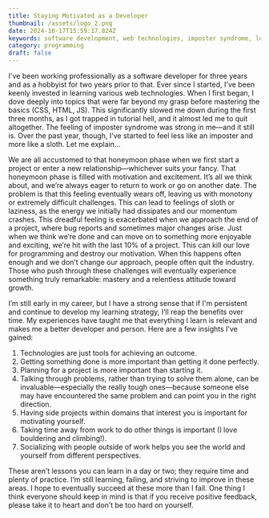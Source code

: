 ```yaml
---
title: Staying Motivated as a Developer
thumbnail: /assets/logo_2.png
date: 2024-10-17T15:59:17.824Z
keywords: software development, web technologies, imposter syndrome, learning strategy, project management, programming challenges, persistence in learning, developer motivation, technology tools, growth mindset, coding journey, overcoming challenges, feedback in programming, mastery in software development, learning from failure, programming insights.
category: programming
draft: false
---
```


I've been working professionally as a software developer for three years and as a hobbyist for two years prior to that. Ever since I started, I've been keenly invested in learning various web technologies. When I first began, I dove deeply into topics that were far beyond my grasp before mastering the basics (CSS, HTML, JS). This significantly slowed me down during the first three months, as I got trapped in tutorial hell, and it almost led me to quit altogether. The feeling of imposter syndrome was strong in me—and it still is. Over the past year, though, I’ve started to feel less like an imposter and more like a sloth. Let me explain…

We are all accustomed to that honeymoon phase when we first start a project or enter a new relationship—whichever suits your fancy. That honeymoon phase is filled with motivation and excitement. It’s all we think about, and we’re always eager to return to work or go on another date. The problem is that this feeling eventually wears off, leaving us with monotony or extremely difficult challenges. This can lead to feelings of sloth or laziness, as the energy we initially had dissipates and our momentum crashes. This dreadful feeling is exacerbated when we approach the end of a project, where bug reports and sometimes major changes arise. Just when we think we’re done and can move on to something more enjoyable and exciting, we’re hit with the last 10% of a project. This can kill our love for programming and destroy our motivation. When this happens often enough and we don’t change our approach, people often quit the industry. Those who push through these challenges will eventually experience something truly remarkable: mastery and a relentless attitude toward growth.

I’m still early in my career, but I have a strong sense that if I'm persistent and continue to develop my learning strategy, I’ll reap the benefits over time. My experiences have taught me that everything I learn is relevant and makes me a better developer and person. Here are a few insights I’ve gained:

1. Technologies are just tools for achieving an outcome.
2. Getting something done is more important than getting it done perfectly.
3. Planning for a project is more important than starting it.
4. Talking through problems, rather than trying to solve them alone, can be invaluable—especially the really tough ones—because someone else may have encountered the same problem and can point you in the right direction.
5. Having side projects within domains that interest you is important for motivating yourself.
6. Taking time away from work to do other things is important (I love bouldering and climbing!).
7. Socializing with people outside of work helps you see the world and yourself from different perspectives.

These aren’t lessons you can learn in a day or two; they require time and plenty of practice. I’m still learning, failing, and striving to improve in these areas. I hope to eventually succeed at these more than I fail. One thing I think everyone should keep in mind is that if you receive positive feedback, please take it to heart and don’t be too hard on yourself.
